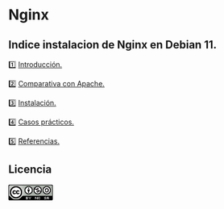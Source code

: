 # Nginx
## Indice instalacion de Nginx en Debian 11.

:one: [Introducción.](https://github.com/kikelopser/Nginx/blob/main/Introduccion.md)

:two: [Comparativa con Apache.](https://github.com/kikelopser/Nginx/blob/main/Comparativa.md)

:three: [Instalación.](https://github.com/kikelopser/Nginx/blob/main/Instalacion.md)

:four: [Casos prácticos.](https://github.com/kikelopser/Nginx/blob/main/Casos.md)

:five: [Referencias.](https://github.com/kikelopser/Nginx/blob/main/Referencias.md)

## Licencia
![LICENCIA](https://github.com/kikelopser/tarea-chocolatey/blob/main/Imagenes/licencia.png)
